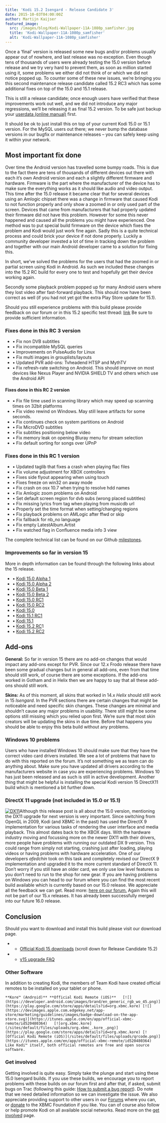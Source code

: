 ```yaml
---
title: 'Kodi 15.2 Isengard - Release Candidate 3'
date: 2015-10-03T04:00:00Z
author: Martijn Kaijser
featured_image:
  src: /images/blog/Kodi-Wallpaper-11A-1080p_samfisher.jpg
  title: 'Kodi-Wallpaper-11A-1080p_samfisher'
  alt: 'Kodi-Wallpaper-11A-1080p_samfisher'
---
```

Once a ‘final’ version is released some new bugs and/or problems usually appear out of nowhere, and last release was no exception. Even though tens of thousands of users were already testing the 15.0 version before release and we try very hard to prevent them, as soon as million started using it, some problems we either did not think of or which we did not notice popped up. To counter some of these new issues, we’re bringing you this second maintenance release candidate called 15.2 RC3 which has some additional fixes on top of the 15.0 and 15.1 release.

 This is still a release candidate; once enough users have verified that these improvements work out well, and we did not introduce any major regressions, we’ll be releasing it as final 15.2 version. To be safe just backup your [userdata (online manual)](https://kodi.wiki/view/Userdata) first.

 It should be ok to just install this on top of your current Kodi 15.0 or 15.1 version. For the MySQL users out there; we never bump the database versions in our bugfix or maintenance releases – you can safely keep using it within your network.

 Most important fix done
-----------------------

 Over time the Android version has travelled some bumpy roads. This is due to the fact there are tens of thousands of different devices out there with each it’s own Android version and each a slightly different firmware and hardware. Firmware is the part where the manufacturer of the device has to make sure the everything works as it should like audio and video output. This time after the 15.0 release it became clear that for several devices using an Amlogic chipset there was a change in firmware that caused Kodi to not function properly and only show a zoomed in or only used part of the screen. Devices that came from manufacturers that had properly updated their firmware did not have this problem. However for some this never happened and caused all the problems you might have experienced. One method was to put special build firmware on the device which fixes the problem and Kodi would just work fine again. Sadly this is a quite technical process and could brick your device if not done properly. Luckily a community developer invested a lot of time in tracking down the problem and together with our main Android developer came to a solution for fixing this.

 In short, we’ve solved the problems for the users that had the zoomed in or partial screen using Kodi in Android. As such we included these changes into the 15.2 RC build for every one to test and hopefully get their device working again.

 Secondly some playback problem popped up for many Android users where they lost video after fast-forward playback. This should now have been correct as well (if you had not yet got the extra Play Store update for 15.1).

 Should you still experience problems with this build please provide feedback on our forum or in this 15.2 specific test thread: [link](https://forum.kodi.tv/showthread.php?tid=233293) Be sure to provide sufficient information.

 ### Fixes done in this RC 3 version

 
 * • Fix non DVB subtitles
 * • Fix incompatible MySQL queries
 * • Improvements on PulseAudio for Linux
 * • Fix multi images in grouplists/layouts
 * • Updated PVR add-ons: Tvheadend HTSP and MythTV
 * • Fix refresh-rate switching on Android. This should improve on most devices like Nexus Player and NVIDIA SHIELD TV and others which use the Android API
 
  #### **Fixes done in this RC 2 version**

 
 * • Fix file time used in scanning library which may speed up scanning times on 32bit platforms
 * • Fix video rewind on Windows. May still leave artifacts for some seconds.
 * • Fix continues check on system partitions on Android
 * • Fix MicroDVD subtitles
 * • Fix subtitles positioning below video
 * • Fix memory leak on opening Bluray menu for stream selection
 * • Fix default sorting for songs over UPnP
 
 ### Fixes done in this RC 1 version

 
 * • Updated taglib that fixes a crash when playing flac files
 * • Fix volume adjustment for XBOX controllers
 * • Fixes side flyout appearing when using touch
 * • Fixes freeze on win32 on away mode
 * • Fix crash on osx 10.7 when trying to resolve hdd names
 * • Fix Amlogic zoom problems on Android
 * • Set default screen region for dvb subs (wrong placed subtitles)
 * • Fix missing lyrics from tag when playing from musicdb url
 * • Properly set the time format when setting/changing regions
 * • Fix playback problems on AMLogic after ffwd or skip
 * • Fix fallback for nb\_no language
 * • Fix empty LatestAlbum.Artist
 * • Fix watched flag in Confluence media info 3 view
 
 The complete technical list can be found on our Github [milestones](https://github.com/xbmc/xbmc/issues?q=milestone%3A%22Isengard+15.2%22+is%3Aclosed).

 ### Improvements so far in version 15

 More in depth information can be found through the following links about the 15 release.

 
 * • [Kodi 15.0 Alpha 1](/article/kodi-150-alpha-1-road-isengard)
 * • [Kodi 15.0 Alpha 2](/article/kodi-150-isengard-alpha-2)
 * • [Kodi 15.0 Beta 1](/article/kodi-150-isengard-beta-1 "Kodi 15.0 Isengard – Beta 1")
 * • [Kodi 15.0 Beta 2](/article/kodi-150-isengard--beta-2 "Kodi 15.0 Isengard – Beta 2")
 * • [Kodi 15.0 RC1](/article/kodi-150-isengard-rc-1)
 * • [Kodi 15.0 RC2](/article/kodi-150-isengard--rc-2)
 * • [Kodi 15.0](/article/kodi-150-isengard-one-release-rule-them-all)
 * • [Kodi 15.1 RC1](/article/kodi-151-isengard-release-candidate)
 * • [Kodi 15.1](/article/kodi-151-isengard-maintenance-release)
 * • [Kodi 15.2 RC](/article/kodi-152-isengard-release-candidate)1
 * • [Kodi 15.2 RC2](/article/kodi-152-isengard-release-candidate-2)
 
 Add-ons
-------

 **General:** So far in version 15 there are no add-on changes that would impact any add-ons except for PVR. Since our 12.x Frodo release there have been some gradual changes but in general all add-ons, even from that time should still work, of course there are some exceptions. If the add-ons worked in Gotham and in Helix then we are happy to say that all these add-ons should still work.

 **Skins:** As of this moment, all skins that worked in 14.x *Helix* should still work in 15 *Isengard*. In the PVR sections there are certain changes that might be noticeable and need specific skin changes. These changes are minimal and shouldn’t cause any major problems in usability. There still might be some options still missing which you relied upon first. We’re sure that most skin creators will be updating the skins in due time. Before that happens you should be able to enjoy this beta build without any problems.

 ### Windows 10 problems

 Users who have installed Windows 10 should make sure that they have the correct video card drivers installed. We see a lot of problems that have to do with this reported on the forum. It’s not something we as team can do anything about. Make sure you have updated all drivers according to the manufacturers website in case you are experiencing problems. Windows 10 has just been released and as such is still in active development. Another thing that might be helpful is installing the special Kodi version 15 DirectX11 build which is mentioned a bit further down.

 ###  DirectX 11 upgrade (not included in 15.0 or 15.1)

 [![DX11](/sites/default/files/uploads/DX11.png)](/sites/default/files/uploads/DX11.png)Although this release post is all about the 15.0 version, mentioning the DX11 upgrade for next version is very important. Since switching from OpenGL in 2009, Kodi (and XBMC in the past) has used the DirectX 9 implementation for various tasks of rendering the user interface and media playback. This almost dates back to the XBOX days. With the hardware industry moving and focussing more on the newer DX11 with their drivers, more people have problems with running our outdated DX 9 version. This could range from simply not starting, crashing just after loading, playing videos or having problems with hardware acceleration. One of our developers *afedchin* took on this task and completely revised our DirectX 9 implementation and upgraded it to the more current standard of DirectX 11. Don’t worry if you still have an older card, we only use low level features so you don’t need to run to the shop for new gear. If you are having problems on Windows you can head to our forum where you can find the most recent build available which is currently based on our 15.0 release. We appreciate all the feedback we can get. Read more: [here on our forum.](https://forum.kodi.tv/showthread.php?tid=218274) Again this will not be part of our 15.x releases. It has already been successfully merged into our future 16.0 release.

 Conclusion
----------

 Should you want to download and install this build please visit our download page.

 
 * * [Official Kodi 15 downloads](/download) (scroll down for Release Candidate 15.2)
 * * [v15 upgrade FAQ](https://kodi.wiki/view/Isengard_FAQ)
 
 ### Other Software

 In addition to creating Kodi, the members of Team Kodi have created official remotes to be installed on your tablet or phone.

    **Kore™ (Android)** **Official Kodi Remote (iOS)**   [![](https://developer.android.com/images/brand/en_generic_rgb_wo_45.png)](https://play.google.com/store/apps/details?id=org.xbmc.kore) [![](https://devimages.apple.com.edgekey.net/app-store/marketing/guidelines/images/badge-download-on-the-app-store.svg)](https://itunes.apple.com/en/app/official-xbmc-remote/id520480364)   [![org.xbmc.kore](/sites/default/files/uploads/org.xbmc_.kore_.png)](https://play.google.com/store/apps/details?id=org.xbmc.kore) [![Official Kodi Remote (iOS)](/sites/default/files/uploads/qrcode.png)](https://itunes.apple.com/en/app/official-xbmc-remote/id520480364)    Like Kodi™ itself, both official remotes are free and open source software.

 ### Get involved

 Getting involved is quite easy. Simply take the plunge and start using these 15.0 Isengard builds. If you use these builds, we encourage you to report problems with these builds on our forum first and after that, if asked, submit bugs on Trac (following this guide: [How to submit a bug report](https://kodi.wiki/view/HOW-TO:Submit_a_bug_report)). Do note that we need detailed information so we can investigate the issue. We also appreciate providing support to other users in our [Forums](https://forum.kodi.tv/ "Kodi Forums") where you can, or [donate](/contribute/donate "XBMC Foundation Donations") to the XBMC Foundation if you like. You can of course also follow or help promote Kodi on all available social networks. Read more on the [get involved](/get-involved) page.

  

 